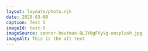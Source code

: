 ```yaml
---
layout: layouts/photo.njk
date: 2020-03-08
caption: Test 5
imageId: test-5
imageSource: connor-houtman-BLJY0gFVyVg-unsplash.jpg
imageAlt: This is the alt text
---
```

